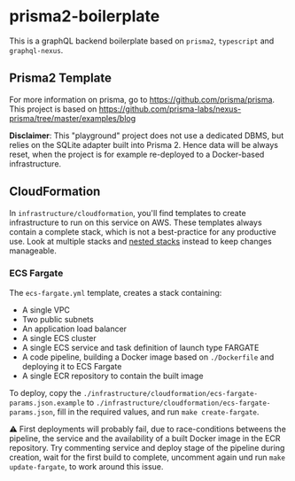 # prisma2-boilerplate

This is a graphQL backend boilerplate based on `prisma2`, `typescript` and `graphql-nexus`.

## Prisma2 Template

For more information on prisma, go to https://github.com/prisma/prisma. This project is based on https://github.com/prisma-labs/nexus-prisma/tree/master/examples/blog

**Disclaimer**: This "playground" project does not use a dedicated DBMS, but relies on the SQLite adapter built into Prisma 2. Hence data will be always reset, when the project is for example re-deployed to a Docker-based infrastructure.

## CloudFormation

In `infrastructure/cloudformation`, you'll find templates to create infrastructure to run on this service on AWS. These templates always contain a complete stack, which is not a best-practice for any productive use. Look at multiple stacks and [nested stacks](https://docs.aws.amazon.com/AWSCloudFormation/latest/UserGuide/using-cfn-nested-stacks.html) instead to keep changes manageable.

### ECS Fargate

The `ecs-fargate.yml` template, creates a stack containing:
- A single VPC
- Two public subnets
- An application load balancer
- A single ECS cluster
- A single ECS service and task definition of launch type FARGATE
- A code pipeline, building a Docker image based on `./Dockerfile` and deploying it to ECS Fargate
- A single ECR repository to contain the built image

To deploy, copy the `./infrastructure/cloudformation/ecs-fargate-params.json.example` to `./infrastructure/cloudformation/ecs-fargate-params.json`, fill in the required values, and run `make create-fargate`. 

⚠️ First deployments will probably fail, due to race-conditions betweens the pipeline, the service and the availability of a built Docker image in the ECR repository. Try commenting service and deploy stage of the pipeline during creation, wait for the first build to complete, uncomment again und run `make update-fargate`, to work around this issue.

